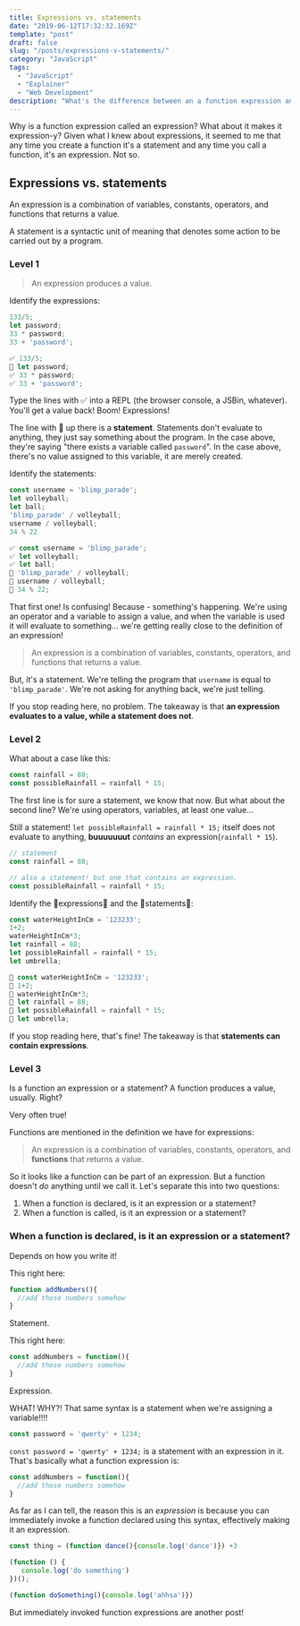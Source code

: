 ```yaml
---
title: Expressions vs. statements
date: "2019-06-12T17:32:32.169Z"
template: "post"
draft: false
slug: "/posts/expressions-v-statements/"
category: "JavaScript"
tags:
  - "JavaScript"
  - "Explainer"
  - "Web Development"
description: "What's the difference between an a function expression and a function statement? More broadly, how are they different everywhere else?"
---
```


Why is a function expression called an expression? What about it makes it expression-y? Given what I knew about expressions, it seemed to me that any time you create a function it's a statement and any time you call a function, it's an expression. Not so.

## Expressions vs. statements

An expression is a combination of variables, constants, operators, and functions that returns a value.

A statement is a syntactic unit of meaning that denotes some action to be carried out by a program.

### Level 1

> An expression produces a value.

Identify the expressions:

```js
133/5;
let password;
33 * password;
33 + 'password';
```

```js
✅ 133/5;
🚫 let password;
✅ 33 * password;
✅ 33 + 'password';
```

Type the lines with ✅ into a REPL (the browser console, a JSBin, whatever). You'll get a value back! Boom! Expressions!

The line with 🚫 up there is a **statement**. Statements don't evaluate to anything, they just say something about the program. In the case above, they're saying "there exists a variable called `password`". In the case above, there's no value assigned to this variable, it are merely created.

Identify the statements:
```js
const username = 'blimp_parade';
let volleyball;
let ball;
'blimp_parade' / volleyball;
username / volleyball;
34 % 22
```

```js
✅ const username = 'blimp_parade'; 
✅ let volleyball; 
✅ let ball; 
🚫 'blimp_parade' / volleyball;  
🚫 username / volleyball;  
🚫 34 % 22;
```

That first one! Is confusing! Because - something's happening. We're using an operator and a variable to assign a value, and when the variable is used it will evaluate to something... we're getting really close to the definition of an expression!

> An expression is a combination of variables, constants, operators, and functions that returns a value.

But, it's a statement. We're telling the program that `username` is equal to `'blimp_parade'`. We're not asking for anything back, we're just telling.

If you stop reading here, no problem. The takeaway is that **an expression evaluates to a value, while a statement does not**.

### Level 2

What about a case like this:

```js
const rainfall = 88;
const possibleRainfall = rainfall * 15;
```

The first line is for sure a statement, we know that now. But what about the second line? We're using operators, variables, at least one value...

Still a statement! `let possibleRainfall = rainfall * 15;` itself does not evaluate to anything, **buuuuuuut** _contains_ an expression(`rainfall * 15`). 

```js
// statement
const rainfall = 88;

// also a statement! but one that contains an expression.
const possibleRainfall = rainfall * 15;
```

Identify the 💚expressions💚 and the 🔨statements🔨:

```js
const waterHeightInCm = '123233';
1+2;
waterHeightInCm*3;
let rainfall = 88;
let possibleRainfall = rainfall * 15;
let umbrella;
```

```js
🔨 const waterHeightInCm = '123233';
💚 1+2;
💚 waterHeightInCm*3;
🔨 let rainfall = 88;
🔨 let possibleRainfall = rainfall * 15;
🔨 let umbrella;
```

If you stop reading here, that's fine! The takeaway is that **statements can contain expressions**.

### Level 3

Is a function an expression or a statement? A function produces a value, usually. Right?

Very often true!

Functions are mentioned in the definition we have for expressions:

> An expression is a combination of variables, constants, operators, and **functions** that returns a value.

So it looks like a function can be part of an expression. But a function doesn't _do_ anything until we call it. Let's separate this into two questions:
1. When a function is declared, is it an expression or a statement?
2. When a function is called, is it an expression or a statement?

### When a function is declared, is it an expression or a statement?

Depends on how you write it!

This right here:
```js
function addNumbers(){
  //add those numbers somehow
}
```
Statement.

This right here:
```js
const addNumbers = function(){
  //add those numbers somehow
}
```
Expression.

WHAT! WHY?! That same syntax is a statement when we're assigning a variable!!!!

```js
const password = 'qwerty' + 1234;
```

`const password = 'qwerty' + 1234;` is a statement with an expression in it. That's basically what a function expression is:

```js 
const addNumbers = function(){
  //add those numbers somehow
}
```

As far as I can tell, the reason this is an _expression_ is because you can immediately invoke a function declared using this syntax, effectively making it an expression.

```js
const thing = (function dance(){console.log('dance')}) +3
```

```js
(function () {
   console.log('do something')
})();
```

```js
(function doSomething(){console.log('ahhsa')})
```

But immediately invoked function expressions are another post!
